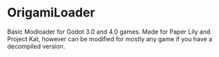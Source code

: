 # OrigamiLoader
Basic Modloader for Godot 3.0 and 4.0 games. Made for Paper Lily and Project Kat, however can be modified for mostly any game if you have a decompiled version.
